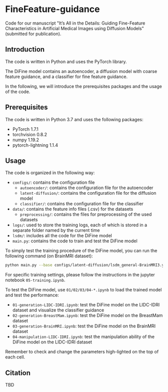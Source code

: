 # FineFeature-guidance
Code for our manuscript "It’s All in the Details: Guiding Fine-Feature Characteristics in Artificial Medical Images using Diffusion Models" (submitted for publication).

## Introduction

The code is written in Python and uses the PyTorch library.

The DiFine model contains an autoencoder, a diffusion model with coarse feature guidance, and a classifier for fine feature guidance.

In the following, we will introduce the prerequisites packages and the usage of the code.

## Prerequisites

The code is written in Python 3.7 and uses the following packages:

- PyTorch 1.7.1
- torchvision 0.8.2
- numpy 1.19.2
- pytorch-lightning 1.1.4

## Usage

The code is organized in the following way:

- `configs/`: contains the configuration file
  - `autoencoder/`: contains the configuration file for the autoencoder
  - `latent-diffusion/`: contains the configuration file for the diffusion model
  - `classifier/`: contains the configuration file for the classifier
- `data/`: contains the feature info files (.csv) for the datasets
  - `preprocessing/`: contains the files for preprocessing of the used datasets
- `logs/`: used to store the training logs, each of which is stored in a separate folder named by the current time
- `lsdm/`: includes all the code for the DiFine model
- `main.py`: contains the code to train and test the DiFine model

To simply test the training procedure of the DiFine model, you can run the following command (on BrainMRI dataset):

```bash
python main.py --base configs/latent-diffusion/lsdm_general-BrainMRI3.yaml -t --gpus 0,
```

For specific training settings, please follow the instructions in the jupyter notebook `05-training.ipynb`.

To test the DiFine model, use `01/02/03/04-*.ipynb` to load the trained model and test the performance:

- `01-generation-LIDC-IDRI.ipynb`: test the DiFine model on the LIDC-IDRI dataset and visualize the classifier guidance
- `02-generation-BreastMam.ipynb`: test the DiFine model on the BreastMam dataset
- `03-generation-BrainMRI.ipynb`: test the DiFine model on the BrainMRI dataset
- `04-manipulation-LIDC-IDRI.ipynb`: test the manipulation ability of the DiFine model on the LIDC-IDRI dataset

Remember to check and change the parameters high-lighted on the top of each cell.

## Citation

TBD

